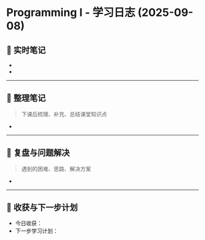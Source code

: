 # Programming Ⅰ - 学习日志 (2025-09-08)

## 📝 实时笔记
 - 

- 

---

## 📖 整理笔记
> 下课后梳理、补充、总结课堂知识点

- 

---

## 🔄 复盘与问题解决
> 遇到的困难、思路、解决方案

- 

---

## 🚀 收获与下一步计划
- 今日收获：
- 下一步学习计划：

